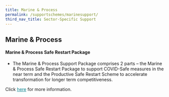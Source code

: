 ```yaml
---
title: Marine & Process
permalink: /supportschemes/marinesupport/
third_nav_title: Sector-Specific Support
---
```


## Marine & Process

#### Marine & Process Safe Restart Package

* The Marine & Process Support Package comprises 2 parts – the Marine & Process Safe Restart Package to support COVID-Safe measures in the near term and the Productive Safe Restart Scheme to accelerate transformation for longer term competitiveness.

Click <a href="/images/govassist/Circular - MP Support Package 25 Sep 2020.pdf" target="_blank" style="color:#037e8a">here</a> for more information.